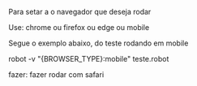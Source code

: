 Para setar a o navegador que deseja rodar

Use: chrome ou firefox ou edge ou mobile

Segue o exemplo abaixo, do teste rodando em mobile

robot -v "{BROWSER_TYPE}:mobile" teste.robot


fazer:  fazer rodar com safari